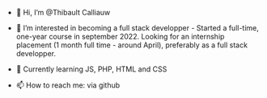 - 👋  Hi, I’m @Thibault Calliauw

- 👀  I’m interested in becoming a full stack developper - Started a full-time, one-year course in september 2022.
      Looking for an internship placement (1 month full time - around April), preferably as a full stack developper. 
- 🌱  Currently learning JS, PHP, HTML and CSS
- 📫  How to reach me: via github

<!---
ThibaultCalli/ThibaultCalli is a ✨ special ✨ repository because its `README.md` (this file) appears on your GitHub profile.
You can click the Preview link to take a look at your changes.
--->
